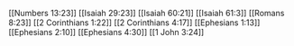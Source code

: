 [[Numbers 13:23]]
[[Isaiah 29:23]]
[[Isaiah 60:21]]
[[Isaiah 61:3]]
[[Romans 8:23]]
[[2 Corinthians 1:22]]
[[2 Corinthians 4:17]]
[[Ephesians 1:13]]
[[Ephesians 2:10]]
[[Ephesians 4:30]]
[[1 John 3:24]]
